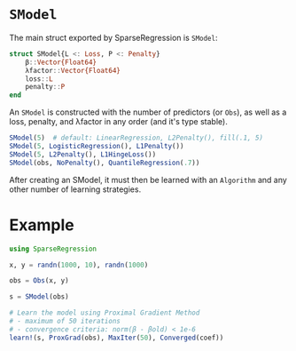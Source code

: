# `SModel`
The main struct exported by SparseRegression is `SModel`:

```julia
struct SModel{L <: Loss, P <: Penalty}
    β::Vector{Float64}
    λfactor::Vector{Float64}
    loss::L
    penalty::P
end
```
An `SModel` is constructed with the number of predictors (or `Obs`), as well as a loss, penalty, and λfactor in any order (and it's type stable).
```julia
SModel(5)  # default: LinearRegression, L2Penalty(), fill(.1, 5)
SModel(5, LogisticRegression(), L1Penalty())
SModel(5, L2Penalty(), L1HingeLoss())
SModel(obs, NoPenalty(), QuantileRegression(.7))
```

After creating an SModel, it must then be learned with an `Algorithm` and any other number of learning strategies.

# Example
```julia
using SparseRegression

x, y = randn(1000, 10), randn(1000)

obs = Obs(x, y)

s = SModel(obs)

# Learn the model using Proximal Gradient Method
# - maximum of 50 iterations
# - convergence criteria: norm(β - βold) < 1e-6
learn!(s, ProxGrad(obs), MaxIter(50), Converged(coef))
```
